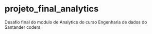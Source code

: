 # projeto_final_analytics
Desafio final do modulo de Analytics do curso Engenharia de dados do Santander coders

